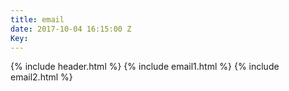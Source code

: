 ```yaml
---
title: email
date: 2017-10-04 16:15:00 Z
Key: 
---
```


{% include header.html %} 
{% include email1.html %} 
{% include email2.html %} 